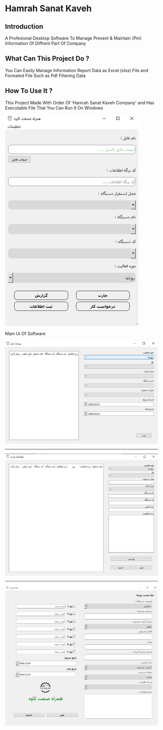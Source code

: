 # Hamrah Sanat Kaveh 

## Introduction
A Profesional Desktop Software To Manage Prevent & Maintain (Pm) Information Of Diffrent Part Of Company

## What Can This Project Do ?

You Can Easily Manage Information
Report Data as Excel (xlsx) File and Formated File Such as Pdf
Filtering Data

## How To Use It ?
This Project Made With Order Of 'Hamrah Sanat Kaveh Company' and Has Executable File That You Can Run It On Windows

![Project Ui1](assets/Design/1.png)

Main Ui Of Software

![Project Ui1](assets/Design/2.png)

-------------------------

![Project Ui1](assets/Design/3.png)

------------------------

![Project Ui1](assets/Design/4.png)
